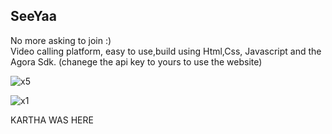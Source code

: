 ## SeeYaa
No more asking to join :)
</br>
Video calling platform, easy to use,build using Html,Css, Javascript and the Agora Sdk.
(chanege the api key to yours to use the website)

![x5](https://user-images.githubusercontent.com/75473780/159779752-35b225a7-b1c3-4a03-8f9f-2fc0e019e47d.jpg)

![x1](https://user-images.githubusercontent.com/75473780/159774566-113b4e0d-3ab6-4507-a5ec-026d24c4d3e6.png)

KARTHA WAS HERE
